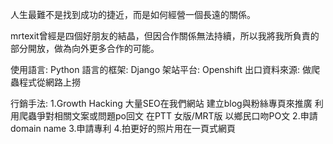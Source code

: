 人生最難不是找到成功的捷近，而是如何經營一個長遠的關係。

mrtexit曾經是四個好朋友的結晶，但因合作關係無法持續，所以我將我所負責的部分開放，做為向外更多合作的可能。

使用語言: Python
語言的框架: Django
架站平台: Openshift
出口資料來源: 做爬蟲程式從網路上撈

行銷手法:
1.Growth Hacking
    大量SEO在我們網站
    建立blog與粉絲專頁來推廣
    利用爬蟲爭對相關文案或問題po回文
    在PTT 女版/MRT版 以鄉民口吻PO文
2.申請domain name
3.申請專利
4.拍更好的照片用在一頁式網頁


